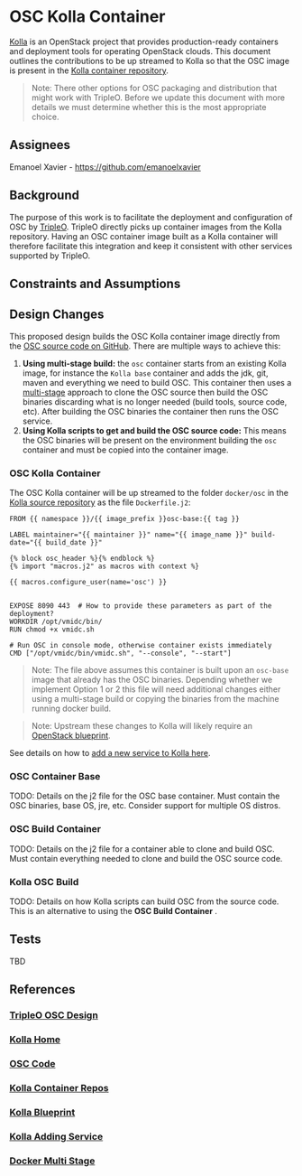 # OSC Kolla Container
[Kolla](#kolla-home) is an OpenStack project that provides production-ready containers and deployment tools for operating OpenStack clouds. This document outlines the contributions to be up streamed to Kolla so that the OSC image is present in the [Kolla container repository](#kolla-container-repos).   
> Note: There other options for OSC packaging and distribution that might work with TripleO. Before we update this document with more details we must determine whether this is the most appropriate choice.  

## Assignees
Emanoel Xavier - https://github.com/emanoelxavier

## Background

The purpose of this work is to facilitate the deployment and configuration of OSC by [TripleO](#tripleo-osc-design). TripleO directly picks up container images from the Kolla repository. Having an OSC container image built as a Kolla container will therefore facilitate this integration and keep it consistent with other services supported by TripleO.  

## Constraints and Assumptions

## Design Changes

This proposed design builds the OSC Kolla container image directly from the [OSC source code on GitHub](#osc-code). There are multiple ways to achieve this:
1. **Using multi-stage build:** the `osc` container starts from an existing Kolla image, for instance the `Kolla base` container and adds the jdk, git, maven and everything we need to build OSC. This container then uses a [multi-stage](#docker-multi-stage) approach to clone the OSC source then build the OSC binaries discarding what is no longer needed (build tools, source code, etc). After building the OSC binaries the container then runs the OSC service.  
2. **Using Kolla scripts to get and build the OSC source code:** This means the OSC binaries will be present on the environment building the `osc` container and must be copied into the container image. 


### OSC Kolla Container  
The OSC Kolla container will be up streamed to the folder `docker/osc` in the [Kolla source repository](#kolla-source) as the file `Dockerfile.j2`:
```
FROM {{ namespace }}/{{ image_prefix }}osc-base:{{ tag }}
	
LABEL maintainer="{{ maintainer }}" name="{{ image_name }}" build-date="{{ build_date }}"
	
{% block osc_header %}{% endblock %}
{% import "macros.j2" as macros with context %}
    
{{ macros.configure_user(name='osc') }}
	
	
EXPOSE 8090 443  # How to provide these parameters as part of the deployment?
WORKDIR /opt/vmidc/bin/
RUN chmod +x vmidc.sh 

# Run OSC in console mode, otherwise container exists immediately
CMD ["/opt/vmidc/bin/vmidc.sh", "--console", "--start"]
```

> Note: The file above assumes this container is built upon an `osc-base` image that already has the OSC binaries. Depending whether we implement Option 1 or 2 this file will need additional changes either using a multi-stage build or copying the binaries from the machine running docker build.  

> Note: Upstream these changes to Kolla will likely require an [OpenStack blueprint](#kolla-blueprint).   

See details on how to [add a new service to Kolla here](#kolla-adding-service).  

### OSC Container Base  
TODO: Details on the j2 file for the OSC base container. Must contain the OSC binaries, base OS, jre, etc. Consider support for multiple OS distros.   

### OSC Build Container  
TODO: Details on the j2 file for a container able to clone and build OSC. Must contain everything needed to clone and build the OSC source code.  

### Kolla OSC Build  
TODO: Details on how Kolla scripts can build OSC from the source code.  This is an alternative to using the **OSC Build Container** .  

## Tests  
TBD

## References
### [TripleO OSC Design](../../tripleo/osc-tripleo.md)  
### [Kolla Home](https://wiki.openstack.org/wiki/Kolla)
### [OSC Code](https://github.com/opensecuritycontroller/osc-core)  
### [Kolla Container Repos](https://hub.docker.com/r/kolla/)  
### [Kolla Blueprint](https://blueprints.launchpad.net/kolla)  
### [Kolla Adding Service](https://docs.openstack.org/kolla/latest/contributor/CONTRIBUTING.html#adding-a-new-service)
### [Docker Multi Stage](https://docs.docker.com/engine/userguide/eng-image/multistage-build/#use-multi-stage-builds)



